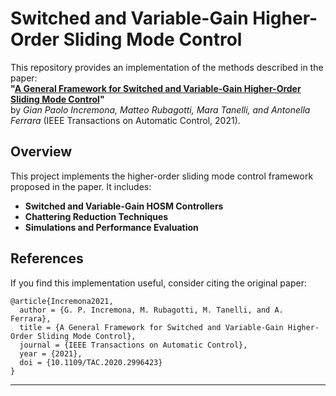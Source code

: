 # **Switched and Variable-Gain Higher-Order Sliding Mode Control**  

This repository provides an implementation of the methods described in the paper:  
**"[A General Framework for Switched and Variable-Gain Higher-Order Sliding Mode Control](https://doi.org/10.1109/TAC.2020.2996423)"**  
by *Gian Paolo Incremona, Matteo Rubagotti, Mara Tanelli, and Antonella Ferrara* (IEEE Transactions on Automatic Control, 2021).  

## **Overview**  
This project implements the higher-order sliding mode control framework proposed in the paper. It includes:  
- **Switched and Variable-Gain HOSM Controllers**  
- **Chattering Reduction Techniques**  
- **Simulations and Performance Evaluation**  

## **References**  
If you find this implementation useful, consider citing the original paper:  
```
@article{Incremona2021,
  author = {G. P. Incremona, M. Rubagotti, M. Tanelli, and A. Ferrara},
  title = {A General Framework for Switched and Variable-Gain Higher-Order Sliding Mode Control},
  journal = {IEEE Transactions on Automatic Control},
  year = {2021},
  doi = {10.1109/TAC.2020.2996423}
}
```

---

